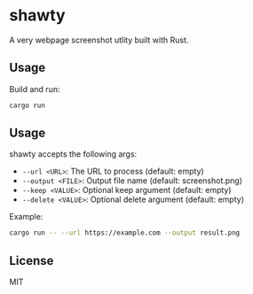 # shawty

A very webpage screenshot utlity built with Rust.

## Usage

Build and run:

```sh
cargo run
```

## Usage

shawty accepts the following args:

- `--url <URL>`: The URL to process (default: empty)
- `--output <FILE>`: Output file name (default: screenshot.png)
- `--keep <VALUE>`: Optional keep argument (default: empty)
- `--delete <VALUE>`: Optional delete argument (default: empty)

Example:

```sh
cargo run -- --url https://example.com --output result.png
```

## License

MIT
